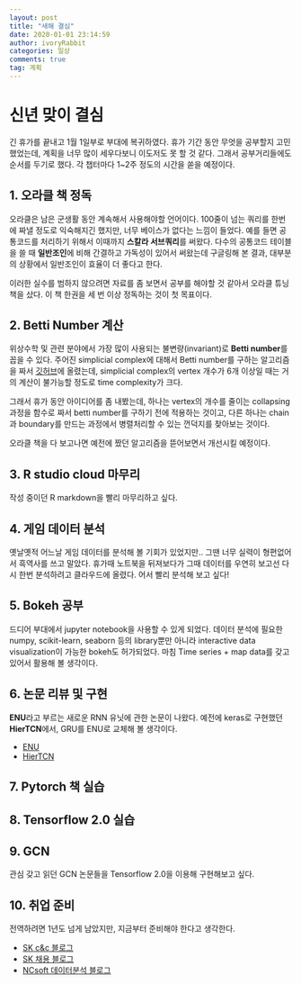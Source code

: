 ```yaml
---
layout: post
title: "새해 결심"
date: 2020-01-01 23:14:59
author: ivoryRabbit
categories: 일상
comments: true
tag: 계획
---
```



# 신년 맞이 결심

긴 휴가를 끝내고 1월 1일부로 부대에 복귀하였다. 휴가 기간 동안 무엇을 공부할지 고민했었는데, 계획을 너무 많이 세우다보니 이도저도 못 할 것 같다. 그래서 공부거리들에도 순서를 두기로 했다. 각 챕터마다 1~2주 정도의 시간을 쏟을 예정이다.

## 1. 오라클 책 정독

오라클은 남은 군생활 동안 계속해서 사용해야할 언어이다. 100줄이 넘는 쿼리를 한번에 짜낼 정도로 익숙해지긴 했지만, 너무 베이스가 없다는 느낌이 들었다. 예를 들면 공통코드를 처리하기 위해서 이때까지 **스칼라 서브쿼리**를 써왔다. 다수의 공통코드 테이블을 쓸 때 **일반조인**에 비해 간결하고 가독성이 있어서 써왔는데 구글링해 본 결과, 대부분의 상황에서 일반조인이 효율이 더 좋다고 한다.

이러한 실수를 범하지 않으려면 자료를 좀 보면서 공부를 해야할 것 같아서 오라클 튜닝 책을 샀다. 이 책 한권을 세 번 이상 정독하는 것이 첫 목표이다.

## 2. Betti Number 계산

위상수학 및 관련 분야에서 가장 많이 사용되는 불변량(invariant)로 **Betti number**를 꼽을 수 있다. 주어진 simplicial complex에 대해서 Betti number를 구하는 알고리즘을 짜서 [깃허브](https://github.com/ivoryRabbit/Mathematics/blob/master/compute%20betti%20number.py)에 올렸는데, simplicial complex의 vertex 개수가 6개 이상일 때는 거의 계산이 불가능할 정도로 time complexity가 크다.

그래서 휴가 동안 아이디어를 좀 내봤는데, 하나는 vertex의 개수를 줄이는 collapsing 과정을 함수로 짜서 betti number를 구하기 전에 적용하는 것이고, 다른 하나는 chain과 boundary를 만드는 과정에서 병렬처리할 수 있는 껀덕지를 찾아보는 것이다.

오라클 책을 다 보고나면 예전에 짰던 알고리즘을 뜯어보면서 개선시킬 예정이다.

## 3. R studio cloud 마무리

작성 중이던 R markdown을 빨리 마무리하고 싶다.

## 4. 게임 데이터 분석

옛날옛적 어느날 게임 데이터를 분석해 볼 기회가 있었지만.. 그땐 너무 실력이 형편없어서 흑역사를 쓰고 말았다. 휴가때 노트북을 뒤져보다가 그때 데이터를 우연히 보고선 다시 한번 분석하려고 클라우드에 올렸다. 어서 빨리 분석해 보고 싶다!

## 5. Bokeh 공부

드디어 부대에서 jupyter notebook을 사용할 수 있게 되었다. 데이터 분석에 필요한 numpy, scikit-learn, seaborn 등의 library뿐만 아니라 interactive data visualization이 가능한 bokeh도 허가되었다. 마침 Time series + map data를 갖고 있어서 활용해 볼 생각이다.

## 6. 논문 리뷰 및 구현

**ENU**라고 부르는 새로운 RNN 유닛에 관한 논문이 나왔다. 예전에 keras로 구현했던 **HierTCN**에서, GRU를 ENU로 교체해 볼 생각이다.

- [ENU](https://arxiv.org/abs/1912.07589v1?fbclid=IwAR0-fbEQ7EsZj73xrO3C5KQz7K9w6WasoQQkg4P1zzt_yxsgeC-1Dtvsg7M)
- [HierTCN](https://arxiv.org/abs/1904.04381)

## 7. Pytorch 책 실습

## 8. Tensorflow 2.0 실습

## 9. GCN

관심 갖고 읽던 GCN 논문들을 Tensorflow 2.0을 이용해 구현해보고 싶다.

## 10. 취업 준비

전역하려면 1년도 넘게 남았지만, 지금부터 준비해야 한다고 생각한다.

- [SK c&c 블로그](https://blog.skcc.com/)
- [SK 채용 블로그](https://www.skcareersjournal.com/)
- [NCsoft 데이터분석 블로그](https://danbi-ncsoft.github.io/)
